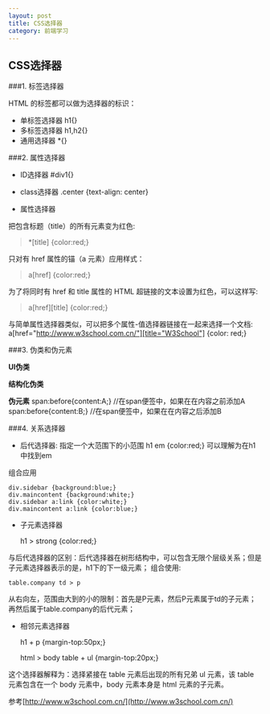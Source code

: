 ```yaml
---
layout: post
title: CSS选择器
category: 前端学习
---
```


## CSS选择器
###1. 标签选择器

HTML 的标签都可以做为选择器的标识：

- 单标签选择器 h1{}
- 多标签选择器 h1,h2{}
- 通用选择器   *{}

###2. 属性选择器

- ID选择器  #div1{}

- class选择器 .center {text-align: center}

- 属性选择器

把包含标题（title）的所有元素变为红色:
> *[title] {color:red;}  

只对有 href 属性的锚（a 元素）应用样式：
> a[href] {color:red;}

为了将同时有 href 和 title 属性的 HTML 超链接的文本设置为红色，可以这样写:
> a[href][title] {color:red;}

与简单属性选择器类似，可以把多个属性-值选择器链接在一起来选择一个文档:
a[href="http://www.w3school.com.cn/"][title="W3School"] {color: red;}

###3. 伪类和伪元素

**UI伪类**

**结构化伪类**


**伪元素**
span:before{content:A;}  //在span便签中，如果在在内容之前添加A
span:before{content:B;}  //在span便签中，如果在在内容之后添加B

###4. 关系选择器

- 后代选择器: 指定一个大范围下的小范围
h1 em {color:red;}  可以理解为在h1中找到em

组合应用

	div.sidebar {background:blue;}
	div.maincontent {background:white;}
	div.sidebar a:link {color:white;}
	div.maincontent a:link {color:blue;}

- 子元素选择器

	h1 > strong {color:red;}

与后代选择器的区别：后代选择器在树形结构中，可以包含无限个层级关系；但是子元素选择器表示的是，h1下的下一级元素； 组合使用:

	table.company td > p

从右向左，范围由大到的小的限制：首先是P元素，然后P元素属于td的子元素；再然后属于table.company的后代元素；

- 相邻元素选择器

	h1 + p {margin-top:50px;}

	html > body table + ul {margin-top:20px;}

这个选择器解释为：选择紧接在 table 元素后出现的所有兄弟 ul 元素，该 table 元素包含在一个 body 元素中，body 元素本身是 html 元素的子元素。


参考[http://www.w3school.com.cn/](http://www.w3school.com.cn/)


